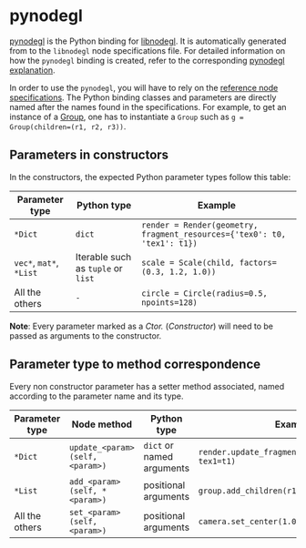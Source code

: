 pynodegl
========

[pynodegl][pynodegl] is the Python binding for [libnodegl][libnodegl]. It is
automatically generated from to the `libnodegl` node specifications file.  For
detailed information on how the `pynodegl` binding is created, refer to the
corresponding [pynodegl explanation][expl-pynodegl].

In order to use the `pynodegl`, you will have to rely on the [reference node
specifications][ref-libnodegl]. The Python binding classes and parameters are
directly named after the names found in the specifications. For example, to get
an instance of a [Group][ref-libnodegl-group], one has to instantiate a `Group`
such as `g = Group(children=(r1, r2, r3))`.

## Parameters in constructors

In the constructors, the expected Python parameter types follow this table:

Parameter type          | Python type                         | Example
----------------------- | ----------------------------------- | ------------
`*Dict`                 | `dict`                              | `render = Render(geometry, fragment_resources={'tex0': t0, 'tex1': t1})`
`vec*`, `mat*`, `*List` | Iterable such as `tuple` or `list`  | `scale = Scale(child, factors=(0.3, 1.2, 1.0))`
All the others          | `-`                                 | `circle = Circle(radius=0.5, npoints=128)`

**Note**: Every parameter marked as a *Ctor.* (*Constructor*) will need to be
passed as arguments to the constructor.

## Parameter type to method correspondence

Every non constructor parameter has a setter method associated, named according
to the parameter name and its type.

Parameter type | Node method                      | Python <param> type        | Example
-------------- | -------------------------------- | -------------------------- | --------
`*Dict`        | `update_<param>(self, <param>)`  | `dict` or named arguments  | `render.update_fragment_resources(tex0=t0, tex1=t1)`
`*List`        | `add_<param>(self, *<param>)`    | positional arguments       | `group.add_children(r1, r2, r3)`
All the others | `set_<param>(self, <param>)`     | positional arguments       | `camera.set_center(1.0, -1.0, 0.5)`

[pynodegl]: /pynodegl
[libnodegl]: /libnodegl
[expl-pynodegl]: /doc/expl/pynodegl.md
[ref-libnodegl]: /libnodegl/doc/libnodegl.md
[ref-libnodegl-group]: /libnodegl/doc/libnodegl.md#group
